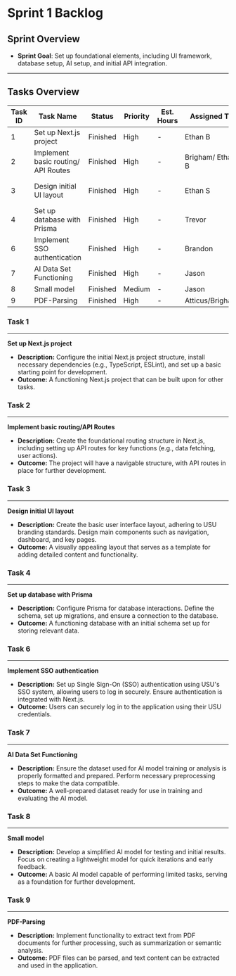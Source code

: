 # Sprint 1 Backlog

## Sprint Overview
- **Sprint Goal**: Set up foundational elements, including UI framework, database setup, AI setup, and initial API integration.

---

## Tasks Overview

| Task ID | Task Name                          | Status       | Priority | Est. Hours | Assigned To     | Notes                    |
|---------|------------------------------------|--------------|----------|------------|-----------------|--------------------------|
| 1       | Set up Next.js project             | Finished     | High     | -          | Ethan B         |                          |
| 2       | Implement basic routing/ API Routes| Finished     | High     | -          | Brigham/ Ethan B|                          |
| 3       | Design initial UI layout           | Finished     | High     | -          | Ethan S         | Use USU branding standards|
| 4       | Set up database with Prisma        | Finished     | High     | -          | Trevor          |                          |
| 6       | Implement SSO authentication       | Finished     | High     | -          | Brandon         |                          |
| 7       | AI Data Set Functioning            | Finished     | High     | -          | Jason           |                          |
| 8       | Small model                        | Finished     | Medium   | -          | Jason           |                          |
| 9       | PDF-Parsing                        | Finished     | High     | -          | Atticus/Brigham |                          |

### Task 1
----
**Set up Next.js project**
- **Description:** Configure the initial Next.js project structure, install necessary dependencies (e.g., TypeScript, ESLint), and set up a basic starting point for development.
- **Outcome:** A functioning Next.js project that can be built upon for other tasks.

### Task 2
----
**Implement basic routing/API Routes**
- **Description:** Create the foundational routing structure in Next.js, including setting up API routes for key functions (e.g., data fetching, user actions).
- **Outcome:** The project will have a navigable structure, with API routes in place for further development.

### Task 3
----
**Design initial UI layout**
- **Description:** Create the basic user interface layout, adhering to USU branding standards. Design main components such as navigation, dashboard, and key pages.
- **Outcome:** A visually appealing layout that serves as a template for adding detailed content and functionality.

### Task 4
----
**Set up database with Prisma**
- **Description:** Configure Prisma for database interactions. Define the schema, set up migrations, and ensure a connection to the database.
- **Outcome:** A functioning database with an initial schema set up for storing relevant data.

### Task 6
----
**Implement SSO authentication**
- **Description:** Set up Single Sign-On (SSO) authentication using USU's SSO system, allowing users to log in securely. Ensure authentication is integrated with Next.js.
- **Outcome:** Users can securely log in to the application using their USU credentials.

### Task 7
----
**AI Data Set Functioning**
- **Description:** Ensure the dataset used for AI model training or analysis is properly formatted and prepared. Perform necessary preprocessing steps to make the data compatible.
- **Outcome:** A well-prepared dataset ready for use in training and evaluating the AI model.

### Task 8
----
**Small model**
- **Description:** Develop a simplified AI model for testing and initial results. Focus on creating a lightweight model for quick iterations and early feedback.
- **Outcome:** A basic AI model capable of performing limited tasks, serving as a foundation for further development.

### Task 9
----
**PDF-Parsing**
- **Description:** Implement functionality to extract text from PDF documents for further processing, such as summarization or semantic analysis.
- **Outcome:** PDF files can be parsed, and text content can be extracted and used in the application.
